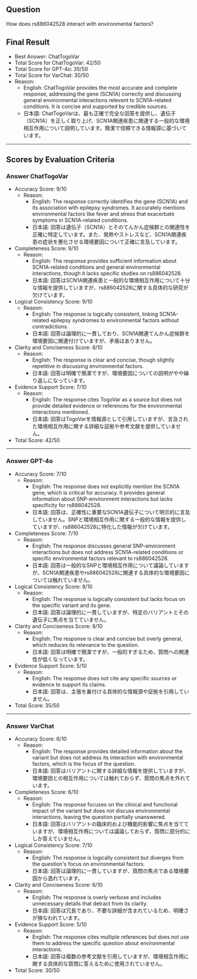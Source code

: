 ## Question

How does rs886042528 interact with environmental factors?

## Final Result

- Best Answer: ChatTogoVar
- Total Score for ChatTogoVar: 42/50
- Total Score for GPT-4o: 35/50
- Total Score for VarChat: 30/50
- Reason:
  - English: ChatTogoVar provides the most accurate and complete response, addressing the gene (SCN1A) correctly and discussing general environmental interactions relevant to SCN1A-related conditions. It is concise and supported by credible sources.
  - 日本語: ChatTogoVarは、最も正確で完全な回答を提供し、遺伝子（SCN1A）を正しく取り上げ、SCN1A関連疾患に関連する一般的な環境相互作用について説明しています。簡潔で信頼できる情報源に基づいています。

---

## Scores by Evaluation Criteria

### Answer ChatTogoVar
- Accuracy Score: 9/10
  - Reason: 
    - English: The response correctly identifies the gene (SCN1A) and its association with epilepsy syndromes. It accurately mentions environmental factors like fever and stress that exacerbate symptoms in SCN1A-related conditions.
    - 日本語: 回答は遺伝子（SCN1A）とそのてんかん症候群との関連性を正確に特定しています。また、発熱やストレスなど、SCN1A関連疾患の症状を悪化させる環境要因について正確に言及しています。
- Completeness Score: 9/10
  - Reason: 
    - English: The response provides sufficient information about SCN1A-related conditions and general environmental interactions, though it lacks specific studies on rs886042528.
    - 日本語: 回答はSCN1A関連疾患と一般的な環境相互作用について十分な情報を提供していますが、rs886042528に関する具体的な研究が欠けています。
- Logical Consistency Score: 9/10
  - Reason: 
    - English: The response is logically consistent, linking SCN1A-related epilepsy syndromes to environmental factors without contradictions.
    - 日本語: 回答は論理的に一貫しており、SCN1A関連てんかん症候群を環境要因に関連付けていますが、矛盾はありません。
- Clarity and Conciseness Score: 8/10
  - Reason: 
    - English: The response is clear and concise, though slightly repetitive in discussing environmental factors.
    - 日本語: 回答は明確で簡潔ですが、環境要因についての説明がやや繰り返しになっています。
- Evidence Support Score: 7/10
  - Reason: 
    - English: The response cites TogoVar as a source but does not provide detailed evidence or references for the environmental interactions mentioned.
    - 日本語: 回答はTogoVarを情報源として引用していますが、言及された環境相互作用に関する詳細な証拠や参考文献を提供していません。
- Total Score: 42/50

---

### Answer GPT-4o
- Accuracy Score: 7/10
  - Reason: 
    - English: The response does not explicitly mention the SCN1A gene, which is critical for accuracy. It provides general information about SNP-environment interactions but lacks specificity for rs886042528.
    - 日本語: 回答は、正確性に重要なSCN1A遺伝子について明示的に言及していません。SNPと環境相互作用に関する一般的な情報を提供していますが、rs886042528に特化した情報が欠けています。
- Completeness Score: 7/10
  - Reason: 
    - English: The response discusses general SNP-environment interactions but does not address SCN1A-related conditions or specific environmental factors relevant to rs886042528.
    - 日本語: 回答は一般的なSNPと環境相互作用について議論していますが、SCN1A関連疾患やrs886042528に関連する具体的な環境要因については触れていません。
- Logical Consistency Score: 8/10
  - Reason: 
    - English: The response is logically consistent but lacks focus on the specific variant and its gene.
    - 日本語: 回答は論理的に一貫していますが、特定のバリアントとその遺伝子に焦点を当てていません。
- Clarity and Conciseness Score: 8/10
  - Reason: 
    - English: The response is clear and concise but overly general, which reduces its relevance to the question.
    - 日本語: 回答は明確で簡潔ですが、一般的すぎるため、質問への関連性が低くなっています。
- Evidence Support Score: 5/10
  - Reason: 
    - English: The response does not cite any specific sources or evidence to support its claims.
    - 日本語: 回答は、主張を裏付ける具体的な情報源や証拠を引用していません。
- Total Score: 35/50

---

### Answer VarChat
- Accuracy Score: 6/10
  - Reason: 
    - English: The response provides detailed information about the variant but does not address its interaction with environmental factors, which is the focus of the question.
    - 日本語: 回答はバリアントに関する詳細な情報を提供していますが、環境要因との相互作用については触れておらず、質問の焦点を外れています。
- Completeness Score: 6/10
  - Reason: 
    - English: The response focuses on the clinical and functional impact of the variant but does not discuss environmental interactions, leaving the question partially unanswered.
    - 日本語: 回答はバリアントの臨床的および機能的影響に焦点を当てていますが、環境相互作用については議論しておらず、質問に部分的にしか答えていません。
- Logical Consistency Score: 7/10
  - Reason: 
    - English: The response is logically consistent but diverges from the question's focus on environmental factors.
    - 日本語: 回答は論理的に一貫していますが、質問の焦点である環境要因から逸れています。
- Clarity and Conciseness Score: 6/10
  - Reason: 
    - English: The response is overly verbose and includes unnecessary details that detract from its clarity.
    - 日本語: 回答は冗長であり、不要な詳細が含まれているため、明確さが損なわれています。
- Evidence Support Score: 5/10
  - Reason: 
    - English: The response cites multiple references but does not use them to address the specific question about environmental interactions.
    - 日本語: 回答は複数の参考文献を引用していますが、環境相互作用に関する具体的な質問に答えるために使用されていません。
- Total Score: 30/50